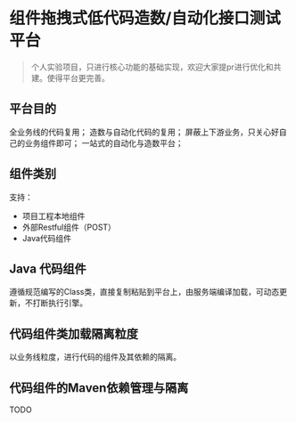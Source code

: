 # 组件拖拽式低代码造数/自动化接口测试平台

> 个人实验项目，只进行核心功能的基础实现，欢迎大家提pr进行优化和共建。使得平台更完善。

## 平台目的
全业务线的代码复用；
造数与自动化代码的复用；
屏蔽上下游业务，只关心好自己的业务组件即可；
一站式的自动化与造数平台；

## 组件类别
支持：
- 项目工程本地组件
- 外部Restful组件（POST）
- Java代码组件

## Java 代码组件
遵循规范编写的Class类，直接复制粘贴到平台上，由服务端编译加载，可动态更新，不打断执行引擎。

## 代码组件类加载隔离粒度
以业务线粒度，进行代码的组件及其依赖的隔离。

## 代码组件的Maven依赖管理与隔离
TODO


